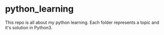 # python_learning
This repo is all about my python learning. 
Each folder represents a topic and it's solution in Python3.